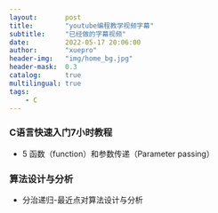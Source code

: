 ```yaml
---
layout:       post
title:        "youtube编程教学视频字幕"
subtitle:     "已经做的字幕视频"
date:         2022-05-17 20:06:00
author:       "xuepro"
header-img:   "img/home_bg.jpg"
header-mask:  0.3
catalog:      true
multilingual: true
tags:
    - C
---
```


### C语言快速入门7小时教程


- 5 函数（function）和参数传递（Parameter passing）

### 算法设计与分析

- 分治递归-最近点对算法设计与分析

